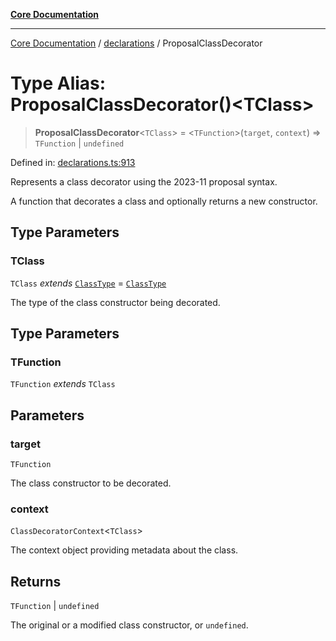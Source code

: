 [**Core Documentation**](../../README.md)

***

[Core Documentation](../../README.md) / [declarations](../README.md) / ProposalClassDecorator

# Type Alias: ProposalClassDecorator()\<TClass\>

> **ProposalClassDecorator**\<`TClass`\> = \<`TFunction`\>(`target`, `context`) => `TFunction` \| `undefined`

Defined in: [declarations.ts:913](https://github.com/stonemjs/core/blob/e2200da501349da1fec304d821c002bb6d055b61/src/declarations.ts#L913)

Represents a class decorator using the 2023-11 proposal syntax.

A function that decorates a class and optionally returns a new constructor.

## Type Parameters

### TClass

`TClass` *extends* [`ClassType`](ClassType.md) = [`ClassType`](ClassType.md)

The type of the class constructor being decorated.

## Type Parameters

### TFunction

`TFunction` *extends* `TClass`

## Parameters

### target

`TFunction`

The class constructor to be decorated.

### context

`ClassDecoratorContext`\<`TClass`\>

The context object providing metadata about the class.

## Returns

`TFunction` \| `undefined`

The original or a modified class constructor, or `undefined`.
